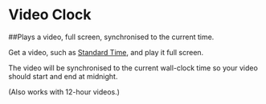 # Video Clock
##Plays a video, full screen, synchronised to the current time.

Get a video, such as [Standard Time](https://standard-time.com/), and play it full screen.

The video will be synchronised to the current wall-clock time so your video should start and end at midnight.

(Also works with 12-hour videos.)
